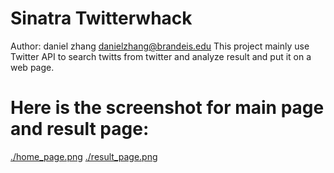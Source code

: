 # Sinatra Twitterwhack
Author: daniel zhang danielzhang@brandeis.edu
This project mainly use Twitter API to search twitts from twitter and analyze result and put it on a web page.

# Here is the screenshot for main page and result page:
[./home_page.png](home_page.png)
[./result_page.png](result_page.png)
 